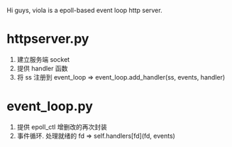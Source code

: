 Hi guys, viola is a epoll-based event loop http server.

# httpserver.py
1. 建立服务端 socket
2. 提供 handler 函数
3. 将 ss 注册到 event_loop  => event_loop.add_handler(ss, events, handler)

# event_loop.py
1. 提供 epoll_ctl 增删改的再次封装
2. 事件循环. 处理就绪的 fd  => self.handlers[fd](fd, events)